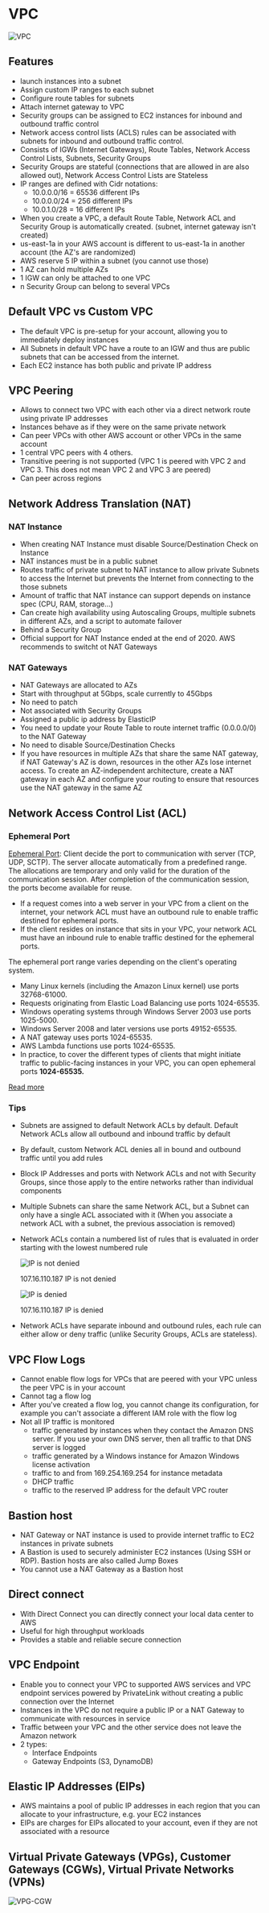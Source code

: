 # VPC
![VPC](images/vpc.jpeg)

## Features

- launch instances into a subnet
- Assign custom IP ranges to each subnet
- Configure route tables for subnets
- Attach internet gateway to VPC
- Security groups can be assigned to EC2 instances for inbound and outbound traffic control
- Network access control lists (ACLS) rules can be associated with subnets for inbound and outbound traffic control.
- Consists of IGWs (Internet Gateways), Route Tables, Network Access Control Lists, Subnets, Security Groups
- Security Groups are stateful (connections that are allowed in are also allowed out), Network Access Control Lists are Stateless
- IP ranges are defined with Cidr notations:
    - 10.0.0.0/16 = 65536 different IPs
    - 10.0.0.0/24 = 256 different IPs
    - 10.0.1.0/28 = 16 different IPs
- When you create a VPC, a default Route Table, Network ACL and Security Group is automatically created. (subnet, internet gateway isn't created)
- us-east-1a in your AWS account is different to us-east-1a in another account (the AZ's are randomized)
- AWS reserve 5 IP within a subnet (you cannot use those)
- 1 AZ can hold multiple AZs
- 1 IGW can only be attached to one VPC
- n Security Group can belong to several VPCs

## Default VPC vs Custom VPC

- The default VPC is pre-setup for your account, allowing you to immediately deploy instances
- All Subnets in default VPC have a route to an IGW and thus are public subnets that can be accessed from the internet.
- Each EC2 instance has both public and private IP address

## VPC Peering

- Allows to connect two VPC with each other via a direct network route using private IP addresses
- Instances behave as if they were on the same private network
- Can peer VPCs with other AWS account or other VPCs in the same account
- 1 central VPC peers with 4 others.
- Transitive peering is not supported (VPC 1 is peered with VPC 2 and VPC 3. This does not mean VPC 2 and VPC 3 are peered)
- Can peer across regions

## Network Address Translation (NAT)

### NAT Instance

- When creating NAT Instance must disable Source/Destination Check on Instance
- NAT instances must be in a public subnet
- Routes traffic of private subnet to NAT instance to allow private Subnets to access the Internet but prevents the Internet from connecting to the those subnets
- Amount of traffic that NAT instance can support depends on instance spec (CPU, RAM, storage...)
- Can create high availability using Autoscaling Groups, multiple subnets in different AZs, and a script to automate failover
- Behind a Security Group
- Official support for NAT Instance ended at the end of 2020. AWS recommends to switcht ot NAT Gateways

### NAT Gateways

- NAT Gateways are allocated to AZs
- Start with throughput at 5Gbps, scale currently to 45Gbps
- No need to patch
- Not associated with Security Groups
- Assigned a public ip address by ElasticIP
- You need to update your Route Table to route internet traffic (0.0.0.0/0) to the NAT Gateway
- No need to disable Source/Destination Checks
- If you have resources in multiple AZs that share the same NAT gateway, if NAT Gateway's AZ is down, resources in the other AZs lose internet access. To create an AZ-independent architecture, create a NAT gateway in each AZ and configure your routing to ensure that resources use the NAT gateway in the same AZ

## Network Access Control List (ACL)

### Ephemeral Port

[Ephemeral Port](https://en.wikipedia.org/wiki/Ephemeral_port): Client decide the port to communication with server (TCP, UDP, SCTP). The server allocate automatically from a predefined range. The allocations are temporary and only valid for the duration of the communication session. After completion of the communication session, the ports become available for reuse.

- If a request comes into a web server in your VPC from a client on the internet, your network ACL must have an outbound rule to enable traffic destined for ephemeral ports.
- If the client resides on instance that sits in your VPC, your network ACL must have an inbound rule to enable traffic destined for the ephemeral ports.

The ephemeral port range varies depending on the client's operating system.

- Many Linux kernels (including the Amazon Linux kernel) use ports 32768-61000.
- Requests originating from Elastic Load Balancing use ports 1024-65535.
- Windows operating systems through Windows Server 2003 use ports 1025-5000.
- Windows Server 2008 and later versions use ports 49152-65535.
- A NAT gateway uses ports 1024-65535.
- AWS Lambda functions use ports 1024-65535.
- In practice, to cover the different types of clients that might initiate traffic to public-facing instances in your VPC, you can open ephemeral ports **1024-65535.**

[Read more](https://docs.aws.amazon.com/vpc/latest/userguide//vpc-network-acls.html#nacl-ephemeral-ports)

### Tips

- Subnets are assigned to default Network ACLs by default. Default Network ACLs allow all outbound and inbound traffic by default
- By default, custom Network ACL denies all in bound and outbound traffic until you add rules
- Block IP Addresses and ports with Network ACLs and not with Security Groups, since those apply to the entire networks rather than individual components
- Multiple Subnets can share the same Network ACL, but a Subnet can only have a single ACL associated with it (When you associate a network ACL with a subnet, the previous association is removed)
- Network ACLs contain a numbered list of rules that is evaluated in order starting with the lowest numbered rule

    ![IP is not denied](images/ip-not-denied.png)

    107.16.110.187 IP is not denied

    ![IP is denied](images/ip-denied.png)

    107.16.110.187 IP is denied

- Network ACLs have separate inbound and outbound rules, each rule can either allow or deny traffic (unlike Security Groups, ACLs are stateless).

## VPC Flow Logs

- Cannot enable flow logs for VPCs that are peered with your VPC unless the peer VPC is in your account
- Cannot tag a flow log
- After you've created a flow log, you cannot change its configuration, for example you can't associate a different IAM role with the flow log
- Not all IP traffic is monitored
    - traffic generated by instances when they contact the Amazon DNS server. If you use your own DNS server, then all traffic to that DNS server is logged
    - traffic generated by a Windows instance for Amazon Windows license activation
    - traffic to and from 169.254.169.254 for instance metadata
    - DHCP traffic
    - traffic to the reserved IP address for the default VPC router

## Bastion host

- NAT Gateway or NAT instance is used to provide internet traffic to EC2 instances in private subnets
- A Bastion is used to securely administer EC2 instances (Using SSH or RDP). Bastion hosts are also called Jump Boxes
- You cannot use a NAT Gateway as a Bastion host

## Direct connect

- With Direct Connect you can directly connect your local data center to AWS
- Useful for high throughput workloads
- Provides a stable and reliable secure connection

## VPC Endpoint

- Enable you to connect your VPC to supported AWS services and VPC endpoint services powered by PrivateLink without creating a public connection over the Internet
- Instances in the VPC do not require a public IP or a NAT Gateway to communicate with resources in service
- Traffic between your VPC and the other service does not leave the Amazon network
- 2 types:
    - Interface Endpoints
    - Gateway Endpoints (S3, DynamoDB)

## Elastic IP Addresses (EIPs)

- AWS maintains a pool of public IP addresses in each region that you can allocate to your infrastructure, e.g. your EC2 instances
- EIPs are charges for EIPs allocated to your account, even if they are not associated with a resource

## Virtual Private Gateways (VPGs), Customer Gateways (CGWs), Virtual Private Networks (VPNs)

![VPG-CGW](image/../images/vpg-cgw.png)
